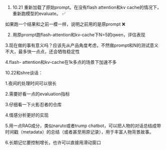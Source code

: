 1. 10.21 重新加载了原始prompt。在没有flash attention和kv cache的情况下，重新跑模型的evaluate。   ✅

如果跑一个结果和之前一模一样，说明之前用的是原prompt ❌

2. 用原prompt跑flash-attention和kv-cache下N=5的qwen，评估表现 

3.现在做的事有意义吗？应该先从产品角度考虑，不然做prompt和N的测试意义不大，最多快一点点，还会牺牲稳定性

4.flash- attention和kv-cache在1k多点的场景下加速不多


10.22和shre谈话：

1.夜间的处理时间可以很长

2.需要好看一点的evaluation指标

3.仔细看一下火影忍者的仓库

4.情感分析更好的实现

5.用一点RAG成分，类似naruto或者trump chatbot，可以把人物的对话总结成带时间戳（metadata）的总结（或者甚至用原记录），用于丰富人物背景故事。

6.长期记忆要控制增长，也许可以直接用滑动窗口